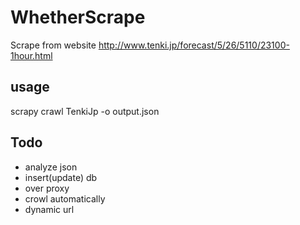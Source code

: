 # WhetherScrape
Scrape from website
http://www.tenki.jp/forecast/5/26/5110/23100-1hour.html

## usage
scrapy crawl TenkiJp -o output.json

## Todo
- analyze json
- insert(update) db
- over proxy
- crowl automatically
- dynamic url

